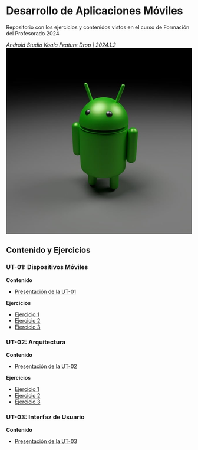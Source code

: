 # Desarrollo de Aplicaciones Móviles

Repositorio con los ejercicios y contenidos vistos en el curso de Formación del Profesorado 2024

*Android Studio Koala Feature Drop | 2024.1.2*
![Icono Android](/docs/imgs/android-1693894_640.jpg)


## Contenido y Ejercicios

### UT-01: Dispositivos Móviles

**Contenido**
- [Presentación de la UT-01](docs/ut1.pdf)

**Ejercicios**
- [Ejercicio 1](docs/ut1-ej1.pdf)
- [Ejercicio 2](docs/ut1-ej2.pdf)
- [Ejercicio 3](docs/ut1-ej3.pdf)

### UT-02: Arquitectura

**Contenido**
- [Presentación de la UT-02](/docs/UT-02_%20Arquitectura%20de%20una%20App.pdf)

**Ejercicios**
- [Ejercicio 1](/docs/ut2-eje1.pdf)
- [Ejercicio 2](/docs/ut2-eje2.pdf)
- [Ejercicio 3](/docs/ut2-eje3.pdf)

### UT-03: Interfaz de Usuario

**Contenido**
- [Presentación de la UT-03](/docs/UT-03_%20Componentes%20Interfaz%20de%20Usuario.pdf)
